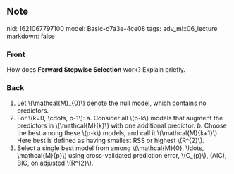 ## Note
nid: 1621067797100
model: Basic-d7a3e-4ce08
tags: adv_ml::06_lecture
markdown: false

### Front
How does <b>Forward Stepwise Selection</b> work? Explain briefly.

### Back
<div>
  <ol>
    <li>Let \(\mathcal{M}_{0}\) denote the null model, which
    contains no predictors.
    <li>For \(k=0, \cdots, p-1\): a. Consider all \(p-k\) models
    that augment the predictors in \(\mathcal{M}{k}\) with one
    additional predictor. <i>b.</i> Choose the best among these
    \(p-k\) models, and call it \(\mathcal{M}{k+1}\). Here best is
    defined as having smallest RSS or highest \(R^{2}\).
    <li>Select a single best model from among \(\mathcal{M}{0},
    \ldots, \mathcal{M}{p}\) using cross-validated prediction
    error, \(C_{p}\), (AIC), BIC, on adjusted \(R^{2}\).
  </ol>
</div>

